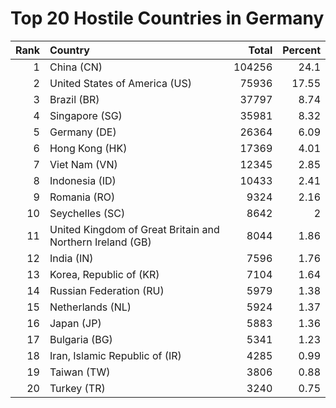 # Top 20 Hostile Countries in Germany

| Rank | Country | Total | Percent |
| ---: | :------ | ----: | ------: |
| 1 | China (CN) | 104256 | 24.1 |
| 2 | United States of America (US) | 75936 | 17.55 |
| 3 | Brazil (BR) | 37797 | 8.74 |
| 4 | Singapore (SG) | 35981 | 8.32 |
| 5 | Germany (DE) | 26364 | 6.09 |
| 6 | Hong Kong (HK) | 17369 | 4.01 |
| 7 | Viet Nam (VN) | 12345 | 2.85 |
| 8 | Indonesia (ID) | 10433 | 2.41 |
| 9 | Romania (RO) | 9324 | 2.16 |
| 10 | Seychelles (SC) | 8642 | 2 |
| 11 | United Kingdom of Great Britain and Northern Ireland (GB) | 8044 | 1.86 |
| 12 | India (IN) | 7596 | 1.76 |
| 13 | Korea, Republic of (KR) | 7104 | 1.64 |
| 14 | Russian Federation (RU) | 5979 | 1.38 |
| 15 | Netherlands (NL) | 5924 | 1.37 |
| 16 | Japan (JP) | 5883 | 1.36 |
| 17 | Bulgaria (BG) | 5341 | 1.23 |
| 18 | Iran, Islamic Republic of (IR) | 4285 | 0.99 |
| 19 | Taiwan (TW) | 3806 | 0.88 |
| 20 | Turkey (TR) | 3240 | 0.75 |
